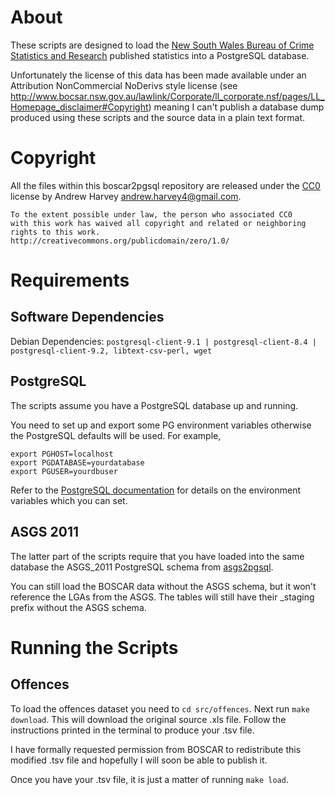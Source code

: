 # About

These scripts are designed to load the [New South Wales Bureau of Crime
Statistics and Research](http://www.bocsar.nsw.gov.au/) published statistics
into a PostgreSQL database.

Unfortunately the license of this data has been made available under an
Attribution NonCommercial NoDerivs style license (see
http://www.bocsar.nsw.gov.au/lawlink/Corporate/ll_corporate.nsf/pages/LL_Homepage_disclaimer#Copyright)
meaning I can't publish a database dump produced using these scripts and the
source data in a plain text format.

# Copyright
All the files within this boscar2pgsql repository are released under the
[CC0](http://creativecommons.org/publicdomain/zero/1.0/) license by
Andrew Harvey <andrew.harvey4@gmail.com>.

    To the extent possible under law, the person who associated CC0
    with this work has waived all copyright and related or neighboring
    rights to this work.
    http://creativecommons.org/publicdomain/zero/1.0/

# Requirements
## Software Dependencies
Debian Dependencies: `postgresql-client-9.1 | postgresql-client-8.4 |
postgresql-client-9.2, libtext-csv-perl, wget`

## PostgreSQL
The scripts assume you have a PostgreSQL database up and running.

You need to set up and export some PG environment variables otherwise the
PostgreSQL defaults will be used. For example,

    export PGHOST=localhost
    export PGDATABASE=yourdatabase
    export PGUSER=yourdbuser

Refer to the [PostgreSQL documentation](http://www.postgresql.org/docs/current/static/libpq-envars.html)
for details on the environment variables which you can set.

## ASGS 2011
The latter part of the scripts require that you have loaded into the same
database the ASGS_2011 PostgreSQL schema from [asgs2pgsql](https://github.com/andrewharvey/asgs2pgsql).

You can still load the BOSCAR data without the ASGS schema, but it won't
reference the LGAs from the ASGS. The tables will still have their _staging
prefix without the ASGS schema.

# Running the Scripts
## Offences
To load the offences dataset you need to `cd src/offences`. Next run
`make download`. This will download the original source .xls file.
Follow the instructions printed in the terminal to produce your .tsv file.

I have formally requested permission from BOSCAR to redistribute this modified
.tsv file and hopefully I will soon be able to publish it.

Once you have your .tsv file, it is just a matter of running `make load`.

